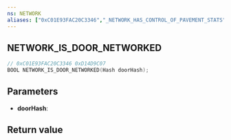 ```yaml
---
ns: NETWORK
aliases: ["0xC01E93FAC20C3346","_NETWORK_HAS_CONTROL_OF_PAVEMENT_STATS"]
---
```

## NETWORK_IS_DOOR_NETWORKED

```c
// 0xC01E93FAC20C3346 0xD14D9C07
BOOL NETWORK_IS_DOOR_NETWORKED(Hash doorHash);
```


## Parameters
* **doorHash**: 

## Return value
